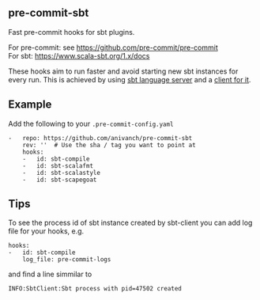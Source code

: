 ## pre-commit-sbt
Fast pre-commit hooks for sbt plugins.

For pre-commit: see https://github.com/pre-commit/pre-commit \
For sbt: https://www.scala-sbt.org/1.x/docs

These hooks aim to run faster and avoid starting new sbt
instances for every run. This is achieved by using [sbt language server](https://www.scala-sbt.org/1.x/docs/sbt-server.html)
and a [client for it](https://github.com/anivanch/sbt-client-py).

## Example
Add the following to your `.pre-commit-config.yaml`
```
-   repo: https://github.com/anivanch/pre-commit-sbt
    rev: ''  # Use the sha / tag you want to point at
    hooks:
    -   id: sbt-compile
    -   id: sbt-scalafmt
    -   id: sbt-scalastyle
    -   id: sbt-scapegoat
```

## Tips
To see the process id of sbt instance created by sbt-client you can add log file for
your hooks, e.g.
```
hooks:
-   id: sbt-compile
    log_file: pre-commit-logs
```
and find a line simmilar to
```
INFO:SbtClient:Sbt process with pid=47502 created
```
